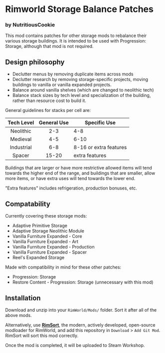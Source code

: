 # Rimworld Storage Balance Patches
### by NutritiousCookie

This mod contains patches for other storage mods to rebalance their various storage buildings. It is intended to be used with Progression: Storage, although that mod is not required.

## Design philosophy

- Declutter menus by removing duplicate items across mods
- Declutter research by removing storage-specific projects, moving buildings to vanilla or vanilla expanded projects.
- Balance around vanilla shelves (which are changed to neolithic tech)
- Balance stack sizes by tech level and specialization of the building, rather than resource cost to build it.

General guidelines for stacks per cell are:

| Tech Level | General Use | Specific Use           |
|:----------:|:-----------:|------------------------|
| Neolithic  | 2-3         | 4-8                    |
| Medieval   | 4-5         | 6-10                   |
| Industrial | 6-8         | 8-16 or extra features |
| Spacer     | 15-20       | extra features         |

Buildings that are larger or have more restrictive allowed items will tend towards the higher end of the range, and buildings that are smaller, allow more items, or have extra uses will tend towards the lower end.

"Extra features" includes refrigeration, production bonuses, etc.

## Compatability

Currently covering these storage mods:
- Adaptive Primitive Storage
- Adaptive Storage Neolithic Module
- Vanilla Furniture Expanded - Core
- Vanilla Furniture Expanded - Art
- Vanilla Furniture Expanded - Production
- Vanilla Furniture Expanded - Spacer
- Reel's Expanded Storage

Made with compatibility in mind for these other patches:
- Progression: Storage
- Restore Content - Progression: Storage (unnecessary with this mod)

## Installation

Download and unzip into your `RimWorld/Mods/` folder. Sort it after all of the above mods.

Alternatively, use **[RimSort](https://github.com/RimSort/RimSort)**, the modern, actively developed, open-source modloader for RimWorld, and add this repository in `Download` > `Add Git Mod`. RimSort will sort this mod correctly.

Once the mod is completed, it will be uploaded to Steam Workshop.